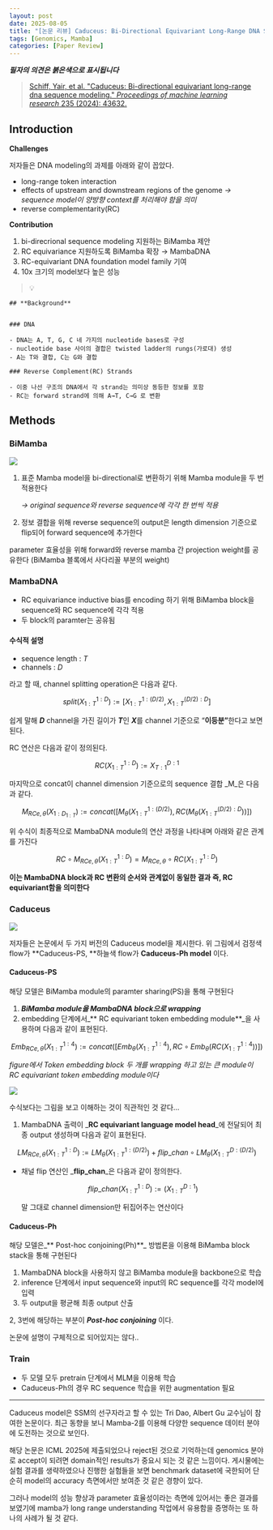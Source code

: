 ```yaml
---
layout: post
date: 2025-08-05
title: "[논문 리뷰] Caduceus: Bi-Directional Equivariant Long-Range DNA Sequence Modeling"
tags: [Genomics, Mamba]
categories: [Paper Review]
---
```


<span class="notion-red">_**필자의 의견은 붉은색으로 표시됩니다**_</span>


> [Schiff, Yair, et al. "Caduceus: Bi-directional equivariant long-range dna sequence modeling." ](https://pmc.ncbi.nlm.nih.gov/articles/PMC12189541/)[_Proceedings of machine learning research_](https://pmc.ncbi.nlm.nih.gov/articles/PMC12189541/)[ 235 (2024): 43632.](https://pmc.ncbi.nlm.nih.gov/articles/PMC12189541/)



## Introduction


**Challenges**


저자들은 DNA modeling의 과제를 아래와 같이 꼽았다.

- long-range token interaction
- effects of upstream and downstream regions of the genome 
_→ sequence model이 양방향 context를 처리해야 함을 의미_
- reverse complementarity(RC)

**Contribution**

1. bi-direcrional sequence modeling 지원하는 BiMamba 제안
1. RC equivariance 지원하도록 BiMamba 확장 → MambaDNA
1. RC-equivariant DNA foundation model family 기여
1. 10x 크기의 model보다 높은 성능

> 💡 


	## **Background**


	### DNA

	- DNA는 A, T, G, C 네 가지의 nucleotide bases로 구성
	- nucleotide base 사이의 결합은 twisted ladder의 rungs(가로대) 생성
	- A는 T와 결합, C는 G와 결합

	### Reverse Complement(RC) Strands

	- 이중 나선 구조의 DNA에서 각 strand는 의미상 동등한 정보를 포함
	- RC는 forward strand에 의해 A→T, C→G 로 변환


## Methods



### BiMamba


![](https://prod-files-secure.s3.us-west-2.amazonaws.com/542b861c-36a8-4051-84e5-8804b6728dba/2c247d59-7815-4980-99f0-8f0d21f445a7/image.png?X-Amz-Algorithm=AWS4-HMAC-SHA256&X-Amz-Content-Sha256=UNSIGNED-PAYLOAD&X-Amz-Credential=ASIAZI2LB466YAFN7QVI%2F20250924%2Fus-west-2%2Fs3%2Faws4_request&X-Amz-Date=20250924T190119Z&X-Amz-Expires=3600&X-Amz-Security-Token=IQoJb3JpZ2luX2VjENv%2F%2F%2F%2F%2F%2F%2F%2F%2F%2FwEaCXVzLXdlc3QtMiJHMEUCIQCfqStMO8hpKicFvirC7ejYVT%2FOXmUQTqbC5UE5RshZjgIgGrXu7ucyt5y6MLe1CsjkPYXrtnFYdfLwqQt81QVMFSUq%2FwMIZBAAGgw2Mzc0MjMxODM4MDUiDJOMcLImTYBBdMu27ircA%2BcLf5fEwR%2F67smkaVTMAkKi%2FMPIFIfvC2bW9vaO61XiDS5HgpescHzfoDZFGkFu25oVgLL9uHI6IkJJy5EYkJfP%2F4d%2FPb%2F4lVcvBWyaGsNvU%2BEmgpAW7HqdhGribvpfdXPV15%2FL2I2Wu6aUXg5mMQwAoeSEu7WyhiA3dUjlMIE0DNCpBWBRK3T6MycNenvAlaoiANhg%2BTJgA7rsTOwuCu3a04hQzDv2m3kIutNEQb2Z0FBBpOUpTxwH%2B4zWM8ORgF34kCnQV4cIvF6Vom%2BwFbDRvFuwWWf2jAVY14jOiste11LNCXc5xARF2g8Z0aq1n1JGZ9cZscdTrBySFAueKLnjgpscemF923E2ZIS3PurNZ%2Fis6zB4g2pgRDgxTWjOTZtMZcOjqMy5upb6pFvy1nVkywJXtVRZiC5037VkbZ0MI2RYe7C2%2FBSlkYBCH0SJ9%2FP%2BeVViR82eT%2F3RyEQ7mzXl3ToXzBNfmu5T1dEYRqIPz303S64uF%2B7nadwiYrNyVnmYofAeVXmItZN87eXAyEQhINDykC75jlD%2BtA3JkSjdpFoUqntdbNLka%2B5HUBFzkAWvYjEoeufOmEAsXbDP1JZnRR2pv0s276l6%2BB%2FKiCnufSl%2Fe2Kkuq%2BcykliMOz90MYGOqUBGXziy%2B4bNKrp1BfTWOvvJF7amVxZaDhFQ1WNGj7hkLQ5X5WhCOHp9%2FboDDWJLGvC3wzeMQC66Qq8MoLcnZ4WvT8Usy56oBsZ%2FTKifqM2fZLrOacn7AgWR65iq2UODp2tgdlCRIOL9InWQqfVH7SkuZFAaP36gS%2FXUda7AXZxndP5yNMWq4UQXdmXOQtFp64D3hHDFAP60G3qYdGH57OwNkZoQlqk&X-Amz-Signature=c8f9523308ed2bef8c4e9d5a483166f00fcd5136fe311d425dfda4d63c21abda&X-Amz-SignedHeaders=host&x-amz-checksum-mode=ENABLED&x-id=GetObject)

1. 표준 Mamba model을 bi-directional로 변환하기 위해 Mamba module을 두 번 적용한다

	_→ original sequence와 reverse sequence에 각각 한 번씩 적용_

1. 정보 결합을 위해 reverse sequence의 output은 length dimension 기준으로 flip되어 forward sequence에 추가한다

parameter 효율성을 위해 forward와 reverse mamba 간 projection weight를 공유한다 (BiMamba 블록에서 사다리꼴 부분의 weight)



### MambaDNA

- RC equivariance inductive bias를 encoding 하기 위해 BiMamba block을 sequence와 RC sequence에 각각 적용
- 두 block의 paramter는 공유됨


#### 수식적 설명

- sequence length : _T_
- channels : _D_

라고 할 때,  channel splitting operation은 다음과 같다.


$$
split(X^{1:D}_{1:T}):=[X^{1:(D/2)}_{1:T},X^{(D/2):D}_{1:T}]
$$


<span class="notion-red">쉽게 말해 </span><span class="notion-red">_**D**_</span><span class="notion-red"> channel을 가진 길이가 </span><span class="notion-red">_**T**_</span><span class="notion-red">인 </span><span class="notion-red">_**X**_</span><span class="notion-red">를 channel 기준으로 “</span><span class="notion-red">**이등분”**</span><span class="notion-red">한다고 보면 된다.</span>


RC 연산은 다음과 같이 정의된다.


$$
RC(X^{1:D}_{1:T}):=X^{D:1}_{T:1}
$$


마지막으로 concat이 channel dimension 기준으로의 sequence 결합 _M_은 다음과 같다.


$$
M_{RCe,\theta}(X_{1:D_{1:T}}):=concat([M_{\theta}(X^{1:(D/2)}_{1:T}),RC(M_{\theta}(X^{(D/2):D}_{1:T}))])
$$


위 수식이 최종적으로 MambaDNA module의 연산 과정을 나타내며 아래와 같은 관계를 가진다


$$
RC\circ M_{RCe,\theta}(X^{1:D}_{1:T}) = M_{RCe,\theta} \circ RC(X^{1:D}_{1:T})
$$


**이는 MambaDNA block과 RC 변환의 순서와 관계없이 동일한 결과 즉, RC equivariant함을 의미한다**



### Caduceus


![](https://prod-files-secure.s3.us-west-2.amazonaws.com/542b861c-36a8-4051-84e5-8804b6728dba/f94a60d7-8145-473b-aef9-7c68d3ec604a/image.png?X-Amz-Algorithm=AWS4-HMAC-SHA256&X-Amz-Content-Sha256=UNSIGNED-PAYLOAD&X-Amz-Credential=ASIAZI2LB466YAFN7QVI%2F20250924%2Fus-west-2%2Fs3%2Faws4_request&X-Amz-Date=20250924T190119Z&X-Amz-Expires=3600&X-Amz-Security-Token=IQoJb3JpZ2luX2VjENv%2F%2F%2F%2F%2F%2F%2F%2F%2F%2FwEaCXVzLXdlc3QtMiJHMEUCIQCfqStMO8hpKicFvirC7ejYVT%2FOXmUQTqbC5UE5RshZjgIgGrXu7ucyt5y6MLe1CsjkPYXrtnFYdfLwqQt81QVMFSUq%2FwMIZBAAGgw2Mzc0MjMxODM4MDUiDJOMcLImTYBBdMu27ircA%2BcLf5fEwR%2F67smkaVTMAkKi%2FMPIFIfvC2bW9vaO61XiDS5HgpescHzfoDZFGkFu25oVgLL9uHI6IkJJy5EYkJfP%2F4d%2FPb%2F4lVcvBWyaGsNvU%2BEmgpAW7HqdhGribvpfdXPV15%2FL2I2Wu6aUXg5mMQwAoeSEu7WyhiA3dUjlMIE0DNCpBWBRK3T6MycNenvAlaoiANhg%2BTJgA7rsTOwuCu3a04hQzDv2m3kIutNEQb2Z0FBBpOUpTxwH%2B4zWM8ORgF34kCnQV4cIvF6Vom%2BwFbDRvFuwWWf2jAVY14jOiste11LNCXc5xARF2g8Z0aq1n1JGZ9cZscdTrBySFAueKLnjgpscemF923E2ZIS3PurNZ%2Fis6zB4g2pgRDgxTWjOTZtMZcOjqMy5upb6pFvy1nVkywJXtVRZiC5037VkbZ0MI2RYe7C2%2FBSlkYBCH0SJ9%2FP%2BeVViR82eT%2F3RyEQ7mzXl3ToXzBNfmu5T1dEYRqIPz303S64uF%2B7nadwiYrNyVnmYofAeVXmItZN87eXAyEQhINDykC75jlD%2BtA3JkSjdpFoUqntdbNLka%2B5HUBFzkAWvYjEoeufOmEAsXbDP1JZnRR2pv0s276l6%2BB%2FKiCnufSl%2Fe2Kkuq%2BcykliMOz90MYGOqUBGXziy%2B4bNKrp1BfTWOvvJF7amVxZaDhFQ1WNGj7hkLQ5X5WhCOHp9%2FboDDWJLGvC3wzeMQC66Qq8MoLcnZ4WvT8Usy56oBsZ%2FTKifqM2fZLrOacn7AgWR65iq2UODp2tgdlCRIOL9InWQqfVH7SkuZFAaP36gS%2FXUda7AXZxndP5yNMWq4UQXdmXOQtFp64D3hHDFAP60G3qYdGH57OwNkZoQlqk&X-Amz-Signature=61cade0fedf56c480129ba42aae3301c056fbf6b34b00a36c435c6a11a99424f&X-Amz-SignedHeaders=host&x-amz-checksum-mode=ENABLED&x-id=GetObject)


저자들은 논문에서 두 가지 버전의 Caduceus model을 제시한다. 위 그림에서 검정색 flow가 **Caduceus-PS, **하늘색 flow가 **Caduceus-Ph model** 이다.



#### Caduceus-PS


해당 모델은 BiMamba module의 paramter sharing(PS)을 통해 구현된다

1. _**BiMamba module을 MambaDNA block으로 wrapping**_
1. embedding 단계에서_** RC equivariant token embedding module**_을 사용하며 다음과 같이 표현된다.

$$
Emb_{RCe,\theta}(X^{1:4}_{1:T}):=concat([Emb_{\theta}(X^{1:4}_{1:T}),RC \circ Emb_{\theta}(RC(X^{1:4}_{1:T}))])
$$


_figure에서 Token embedding block 두 개를 wrapping 하고 있는 큰 module이 RC equivariant token embedding module이다_


![](https://prod-files-secure.s3.us-west-2.amazonaws.com/542b861c-36a8-4051-84e5-8804b6728dba/b175e4da-71eb-4e91-8c23-a06dabe673c9/image.png?X-Amz-Algorithm=AWS4-HMAC-SHA256&X-Amz-Content-Sha256=UNSIGNED-PAYLOAD&X-Amz-Credential=ASIAZI2LB466YAFN7QVI%2F20250924%2Fus-west-2%2Fs3%2Faws4_request&X-Amz-Date=20250924T190119Z&X-Amz-Expires=3600&X-Amz-Security-Token=IQoJb3JpZ2luX2VjENv%2F%2F%2F%2F%2F%2F%2F%2F%2F%2FwEaCXVzLXdlc3QtMiJHMEUCIQCfqStMO8hpKicFvirC7ejYVT%2FOXmUQTqbC5UE5RshZjgIgGrXu7ucyt5y6MLe1CsjkPYXrtnFYdfLwqQt81QVMFSUq%2FwMIZBAAGgw2Mzc0MjMxODM4MDUiDJOMcLImTYBBdMu27ircA%2BcLf5fEwR%2F67smkaVTMAkKi%2FMPIFIfvC2bW9vaO61XiDS5HgpescHzfoDZFGkFu25oVgLL9uHI6IkJJy5EYkJfP%2F4d%2FPb%2F4lVcvBWyaGsNvU%2BEmgpAW7HqdhGribvpfdXPV15%2FL2I2Wu6aUXg5mMQwAoeSEu7WyhiA3dUjlMIE0DNCpBWBRK3T6MycNenvAlaoiANhg%2BTJgA7rsTOwuCu3a04hQzDv2m3kIutNEQb2Z0FBBpOUpTxwH%2B4zWM8ORgF34kCnQV4cIvF6Vom%2BwFbDRvFuwWWf2jAVY14jOiste11LNCXc5xARF2g8Z0aq1n1JGZ9cZscdTrBySFAueKLnjgpscemF923E2ZIS3PurNZ%2Fis6zB4g2pgRDgxTWjOTZtMZcOjqMy5upb6pFvy1nVkywJXtVRZiC5037VkbZ0MI2RYe7C2%2FBSlkYBCH0SJ9%2FP%2BeVViR82eT%2F3RyEQ7mzXl3ToXzBNfmu5T1dEYRqIPz303S64uF%2B7nadwiYrNyVnmYofAeVXmItZN87eXAyEQhINDykC75jlD%2BtA3JkSjdpFoUqntdbNLka%2B5HUBFzkAWvYjEoeufOmEAsXbDP1JZnRR2pv0s276l6%2BB%2FKiCnufSl%2Fe2Kkuq%2BcykliMOz90MYGOqUBGXziy%2B4bNKrp1BfTWOvvJF7amVxZaDhFQ1WNGj7hkLQ5X5WhCOHp9%2FboDDWJLGvC3wzeMQC66Qq8MoLcnZ4WvT8Usy56oBsZ%2FTKifqM2fZLrOacn7AgWR65iq2UODp2tgdlCRIOL9InWQqfVH7SkuZFAaP36gS%2FXUda7AXZxndP5yNMWq4UQXdmXOQtFp64D3hHDFAP60G3qYdGH57OwNkZoQlqk&X-Amz-Signature=7e12d8d4c4b0f415649c1072a8a14e51baabd243027c1a70d8dc3ddafd1f7265&X-Amz-SignedHeaders=host&x-amz-checksum-mode=ENABLED&x-id=GetObject)


<span class="notion-red">수식보다는 그림을 보고 이해하는 것이 직관적인 것 같다…</span>

1. MambaDNA 출력이 _**RC equivariant language model head**_에 전달되어 최종 output 생성하며 다음과 같이 표현된다.

$$
LM_{RCe,\theta}(X^{1:D}_{1:T}):= LM_{\theta}(X^{1:(D/2)}_{1:T})+flip\_chan\circ LM_{\theta}(X^{D:(D/2)}_{1:T})
$$

- 채널 flip 연산인 _**flip\_chan**_은 다음과 같이 정의한다.

	$$
	flip\_chan(X^{1:D}_{1:T}):=(X^{D:1}_{1:T})
	$$


	말 그대로 channel dimension만 뒤집어주는 연산이다



#### Caduceus-Ph


해당 모델은_** Post-hoc conjoining(Ph)**_ 방법론을 이용해 BiMamba block stack을 통해 구현된다

1. MambaDNA block을 사용하지 않고 BiMamba module을 backbone으로 학습
1. inference 단계에서 input sequence와 input의 RC sequence를 각각 model에 입력
1. 두 output을 평균해 최종 output 산출

2, 3번에 해당하는 부분이 _**Post-hoc conjoining**_ 이다.


<span class="notion-red">논문에 설명이 구체적으로 되어있지는 않다..</span>



### Train

- 두 모델 모두 pretrain 단계에서 MLM을 이용해 학습
- Caduceus-Ph의 경우 RC sequence 학습을 위한 augmentation 필요

---


<span class="notion-red">Caduceus model은 SSM의 선구자라고 할 수 있는 Tri Dao, Albert Gu 교수님이 참여한 논문이다. 최근 동향을 보니 Mamba-2를 이용해 다양한 sequence 데이터 분야에 도전하는 것으로 보인다.</span>


<span class="notion-red">해당 논문은 ICML 2025에 제출되었으나 reject된 것으로 기억하는데 genomics 분야로 accept이 되려면 domain적인 results가 중요시 되는 것 같은 느낌이다. 게시물에는 실험 결과를 생략하였으나 진행한 실험들을 보면 benchmark dataset에 국한되어 단순히 model의 accuracy 측면에서만 보여준 것 같은 경향이 있다.</span>


<span class="notion-red">그러나 model의 성능 향상과 parameter 효율성이라는 측면에 있어서는 좋은 결과를 보였기에 mamba가 long range understanding 작업에서 유용함을 증명하는 또 하나의 사례가 될 것 같다.</span>

